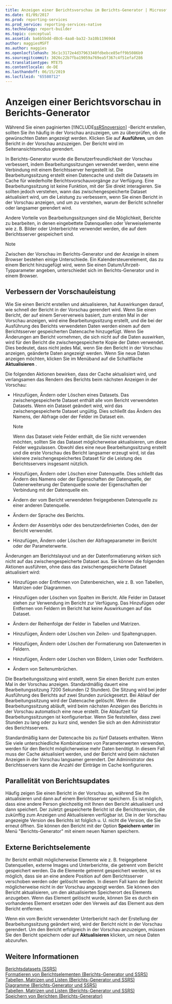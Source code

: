 ```yaml
---
title: Anzeigen einer Berichtsvorschau im Berichts-Generator | Microsoft-Dokumentation
ms.date: 01/09/2017
ms.prod: reporting-services
ms.prod_service: reporting-services-native
ms.technology: report-builder
ms.topic: conceptual
ms.assetid: ba6b5bdd-d8c6-4aa8-ba32-3a10b11969d4
author: maggiesMSFT
ms.author: maggies
ms.openlocfilehash: 36c1c3172e4d37963340fdbebce85eff9b5086b9
ms.sourcegitcommit: 3026c22b7fba19059a769ea5f367c4f51efaf286
ms.translationtype: MTE75
ms.contentlocale: de-DE
ms.lasthandoff: 06/15/2019
ms.locfileid: "65580712"
---
```

# <a name="previewing-reports-in-report-builder"></a>Anzeigen einer Berichtsvorschau in Berichts-Generator
  Während Sie einen paginierten [!INCLUDE[ssRSnoversion](../../includes/ssrsnoversion-md.md)] -Bericht erstellen, sollten Sie ihn häufig in der Vorschau anzuzeigen, um zu überprüfen, ob die gewünschten Daten angezeigt werden. Klicken Sie auf **Ausführen**, um den Bericht in der Vorschau anzuzeigen. Der Bericht wird im Seitenansichtsmodus gerendert.  
  
 In Berichts-Generator wurde die Benutzerfreundlichkeit der Vorschau verbessert, indem Bearbeitungssitzungen verwendet werden, wenn eine Verbindung mit einem Berichtsserver hergestellt ist. Die Bearbeitungssitzung erstellt einen Datencache und stellt die Datasets im Cache für wiederholte Berichtsvorschauvorgänge zur Verfügung. Eine Bearbeitungssitzung ist keine Funktion, mit der Sie direkt interagieren. Sie sollten jedoch verstehen, wann das zwischengespeicherte Dataset aktualisiert wird, um die Leistung zu verbessern, wenn Sie einen Bericht in der Vorschau anzeigen, und um zu verstehen, warum der Bericht schneller oder langsamer gerendert wird.  
  
 Andere Vorteile von Bearbeitungssitzungen sind die Möglichkeit, Berichte zu bearbeiten, in denen eingebettete Datenquellen oder Verweiselemente wie z. B. Bilder oder Unterberichte verwendet werden, die auf dem Berichtsserver gespeichert sind.  
  
> [!NOTE]  
> Zwischen der Vorschau im Berichts-Generator und der Anzeige in einem Browser bestehen einige Unterschiede. Ein Kalendersteuerelement, das zu einem Bericht hinzugefügt wird, wenn Sie einen Datum/Uhrzeit-Typparameter angeben, unterschiedet sich im Berichts-Generator und in einem Browser. 
  
## <a name="improving-preview-performance"></a>Verbessern der Vorschauleistung  
 Wie Sie einen Bericht erstellen und aktualisieren, hat Auswirkungen darauf, wie schnell der Bericht in der Vorschau gerendert wird. Wenn Sie einen Bericht, der auf einem Serververweis basiert, zum ersten Mal in der Vorschau anzeigen, wird eine Bearbeitungssitzung erstellt, und die bei der Ausführung des Berichts verwendeten Daten werden einem auf dem Berichtsserver gespeicherten Datencache hinzugefügt. Wenn Sie Änderungen am Bericht vornehmen, die sich nicht auf die Daten auswirken, wird für den Bericht die zwischengespeicherte Kopie der Daten verwendet. Dies bedeutet, dass nicht jedes Mal, wenn Sie den Bericht in der Vorschau anzeigen, geänderte Daten angezeigt werden. Wenn Sie neue Daten anzeigen möchten, klicken Sie im Menüband auf die Schaltfläche **Aktualisieren** .  
  
 Die folgenden Aktionen bewirken, dass der Cache aktualisiert wird, und verlangsamen das Rendern des Berichts beim nächsten Anzeigen in der Vorschau:  
  
-   Hinzufügen, Ändern oder Löschen eines Datasets. Das zwischengespeicherte Dataset enthält alle vom Bericht verwendeten Datasets. Wenn ein Dataset geändert wird, wird das zwischengespeicherte Dataset ungültig. Dies schließt das Ändern des Namens, der Abfrage oder der Felder im Dataset ein.  
  
    > [!NOTE]  
    >  Wenn das Dataset viele Felder enthält, die Sie nicht verwenden möchten, sollten Sie das Dataset möglicherweise aktualisieren, um diese Felder wegzulassen. Obwohl dies eine neue Bearbeitungssitzung erstellt und die erste Vorschau des Bericht langsamer erzeugt wird, ist das kleinere zwischengespeichertes Dataset für die Leistung des Berichtsservers insgesamt nützlich.  
  
-   Hinzufügen, Ändern oder Löschen einer Datenquelle. Dies schließt das Ändern des Namens oder der Eigenschaften der Datenquelle, der Datenerweiterung der Datenquelle sowie der Eigenschaften der Verbindung mit der Datenquelle ein.  
  
-   Ändern der vom Bericht verwendeten freigegebenen Datenquelle zu einer anderen Datenquelle.  
  
-   Ändern der Sprache des Berichts.  
  
-   Ändern der Assemblys oder des benutzerdefinierten Codes, den der Bericht verwendet.  
  
-   Hinzufügen, Ändern oder Löschen der Abfrageparameter im Bericht oder der Parameterwerte.  
  
 Änderungen am Berichtslayout und an der Datenformatierung wirken sich nicht auf das zwischengespeicherte Dataset aus. Sie können die folgenden Aktionen ausführen, ohne dass das zwischengespeicherte Dataset aktualisiert wird:  
  
-   Hinzufügen oder Entfernen von Datenbereichen, wie z. B. von Tabellen, Matrizen oder Diagrammen.  
  
-   Hinzufügen oder Löschen von Spalten im Bericht. Alle Felder im Dataset stehen zur Verwendung im Bericht zur Verfügung. Das Hinzufügen oder Entfernen von Feldern im Bericht hat keine Auswirkungen auf das Dataset.  
  
-   Ändern der Reihenfolge der Felder in Tabellen und Matrizen.  
  
-   Hinzufügen, Ändern oder Löschen von Zeilen- und Spaltengruppen.  
  
-   Hinzufügen, Ändern oder Löschen der Formatierung von Datenwerten in Feldern.  
  
-   Hinzufügen, Ändern oder Löschen von Bildern, Linien oder Textfeldern.  
  
-   Ändern von Seitenumbrüchen.  
  
 Die Bearbeitungssitzung wird erstellt, wenn Sie einen Bericht zum ersten Mal in der Vorschau anzeigen. Standardmäßig dauert eine Bearbeitungssitzung 7200 Sekunden (2 Stunden). Die Sitzung wird bei jeder Ausführung des Berichts auf zwei Stunden zurückgesetzt. Bei Ablauf der Bearbeitungssitzung wird der Datencache gelöscht. Wenn die Bearbeitungssitzung abläuft, wird beim nächsten Anzeigen des Berichts in der Vorschau automatisch eine neue erstellt. Die Ablaufzeit für Bearbeitungssitzungen ist konfigurierbar. Wenn Sie feststellen, dass zwei Stunden zu lang oder zu kurz sind, wenden Sie sich an den Administrator des Berichtsservers.  
  
 Standardmäßig kann der Datencache bis zu fünf Datasets enthalten. Wenn Sie viele unterschiedliche Kombinationen von Parameterwerten verwenden, werden für den Bericht möglicherweise mehr Daten benötigt. In diesem Fall muss der Cache aktualisiert werden, und der Bericht wird beim nächsten Anzeigen in der Vorschau langsamer gerendert. Der Administrator des Berichtsservers kann die Anzahl der Einträge im Cache konfigurieren.  
  
## <a name="concurrency-of-report-updates"></a>Parallelität von Berichtsupdates  
 Häufig zeigen Sie einen Bericht in der Vorschau an, während Sie ihn aktualisieren und dann auf einem Berichtsserver speichern. Es ist möglich, dass eine andere Person gleichzeitig mit Ihnen den Bericht aktualisiert und dann speichert. Der zuletzt gespeicherte Bericht ist die Berichtsversion, die zukünftig zum Anzeigen und Aktualisieren verfügbar ist. Die in der Vorschau angezeigte Version des Berichts ist folglich u. U. nicht die Version, die Sie erneut öffnen. Sie können den Bericht mit der Option **Speichern unter** im Menü "Berichts-Generator" mit einem neuen Namen speichern.  
  
## <a name="external-report-items"></a>Externe Berichtselemente  
 Ihr Bericht enthält möglicherweise Elemente wie z. B. freigegebene Datenquellen, externe Images und Unterberichte, die getrennt vom Bericht gespeichert werden. Da die Elemente getrennt gespeichert werden, ist es möglich, dass sie an eine andere Position auf dem Berichtsserver verschoben werden oder gelöscht werden. In diesem Fall kann der Bericht möglicherweise nicht in der Vorschau angezeigt werden. Sie können den Bericht aktualisieren, um den aktualisierten Speicherort des Elements anzugeben. Wenn das Element gelöscht wurde, können Sie es durch ein vorhandenes Element ersetzen oder den Verweis auf das Element aus dem Bericht entfernen.  
  
 Wenn ein vom Bericht verwendeter Unterbericht nach der Erstellung der Bearbeitungssitzung geändert wird, wird der Bericht nicht in der Vorschau gerendert. Um den Bericht erfolgreich in der Vorschau anzuzeigen, müssen Sie den Bericht speichern oder auf **Aktualisieren** klicken, um neue Daten abzurufen.  
  
## <a name="see-also"></a>Weitere Informationen  
 [Berichtsdatasets &#40;SSRS&#41;](../../reporting-services/report-data/report-datasets-ssrs.md)   
 [Formatieren von Berichtselementen (Berichts-Generator und SSRS)](../../reporting-services/report-design/formatting-report-items-report-builder-and-ssrs.md)   
 [Tabellen, Matrizen und Listen &#40;Berichts-Generator und SSRS&#41;](../../reporting-services/report-design/tables-matrices-and-lists-report-builder-and-ssrs.md)   
 [Diagramme &#40;Berichts-Generator und SSRS&#41;](../../reporting-services/report-design/charts-report-builder-and-ssrs.md)   
 [Tabellen, Matrizen und Listen &#40;Berichts-Generator und SSRS&#41;](../../reporting-services/report-design/tables-matrices-and-lists-report-builder-and-ssrs.md)   
 [Speichern von Berichten &#40;Berichts-Generator&#41;](../../reporting-services/report-builder/saving-reports-report-builder.md)  
  
  
